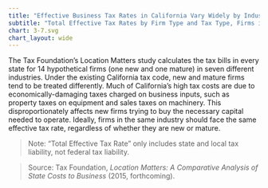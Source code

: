 ```yaml
---
title: "Effective Business Tax Rates in California Vary Widely by Industry"
subtitle: "Total Effective Tax Rates by Firm Type and Tax Type, Firms in California (2014)"
chart: 3-7.svg
chart_layout: wide
---
```

The Tax Foundation’s Location Matters study calculates the tax bills in every state for 14 hypothetical firms (one new and one mature) in seven different industries. Under the existing California tax code, new and mature firms tend to be treated differently. Much of California’s high tax costs are due to economically-damaging taxes charged on business inputs, such as property taxes on equipment and sales taxes on machinery. This disproportionately affects new firms trying to buy the necessary capital needed to operate. Ideally, firms in the same industry should face the same effective tax rate, regardless of whether they are new or mature.

> Note: “Total Effective Tax Rate” only includes state and local tax liability, not federal tax liability.

> Source: Tax Foundation, *Location Matters: A Comparative Analysis of State Costs to Business* (2015, forthcoming).
